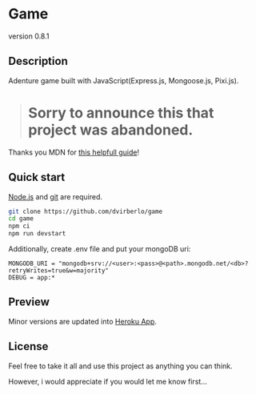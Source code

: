# Game
version 0.8.1
## Description
Adenture game built with JavaScript(Express.js, Mongoose.js, Pixi.js).

> # **Sorry to announce this that project was abandoned.**

Thanks you MDN for [this helpfull guide](https://developer.mozilla.org/en-US/docs/Learn/Server-side/Express_Nodejs)!

## Quick start
[Node.js](https://nodejs.org/en/download/) and [git](https://git-scm.com/downloads) are required.
```sh
git clone https://github.com/dvirberlo/game
cd game
npm ci
npm run devstart
```

Additionally, create .env file and put your mongoDB uri:
```env
MONGODB_URI = "mongodb+srv://<user>:<pass>@<path>.mongodb.net/<db>?retryWrites=true&w=majority"
DEBUG = app:*
```

## Preview
Minor versions are updated into [Heroku App](https://dvirberlo-game.herokuapp.com/).

## License
Feel free to take it all and use this project as anything you can think.

However, i would appreciate if you would let me know first...

